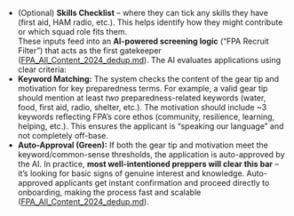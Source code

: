 - (Optional) **Skills Checklist** – where they can tick any skills they have (first aid, HAM radio, etc.). This helps identify how they might contribute or which squad role fits them.  
These inputs feed into an **AI-powered screening logic** (“FPA Recruit Filter”) that acts as the first gatekeeper ([FPA_All_Content_2024_dedup.md](file://file-hjqcqt2gbaare3mtak2s6c%23:~:text=,integrity%20of%20the%20fpa%20mission/)). The AI evaluates applications using clear criteria:  
- **Keyword Matching:** The system checks the content of the gear tip and motivation for key preparedness terms. For example, a valid gear tip should mention at least _two_ preparedness-related keywords (water, food, first aid, radio, shelter, etc.). The motivation should include ~3 keywords reflecting FPA’s core ethos (community, resilience, learning, helping, etc.). This ensures the applicant is “speaking our language” and not completely off-base.  
- **Auto-Approval (Green):** If both the gear tip and motivation meet the keyword/common-sense thresholds, the application is auto-approved by the AI. In practice, **most well-intentioned preppers will clear this bar** – it’s looking for basic signs of genuine interest and knowledge. Auto-approved applicants get instant confirmation and proceed directly to onboarding, making the process fast and scalable ([FPA_All_Content_2024_dedup.md](file://file-hjqcqt2gbaare3mtak2s6c%23:~:text=,waiting%20weeks,%20no%20hidden%20rules/)).